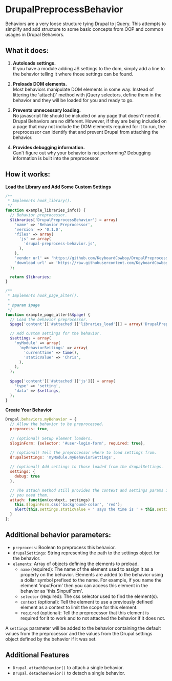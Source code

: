 # DrupalPreprocessBehavior

Behaviors are a very loose structure tying Drupal to jQuery.  This attempts
to simplify and add structure to some basic concepts from OOP and common
usages in Drupal Behaviors.

## What it does:
1. **Autoloads settings.**  
   If you have a module adding JS settings to the dom, simply add a line to
   the behavior telling it where those settings can be found.
   
1. **Preloads DOM elements.**  
   Most behaviors manipulate DOM elements in some way.  Instead of
   littering the 'attach()' method with jQuery selectors, define them in
   the behavior and they will be loaded for you and ready to go.
   
1. **Prevents unnecessary loading.**  
   No javascript file should be included on any page that doesn't need it.
   Drupal Behaviors are no different.  However, if they are being included
   on a page that may not include the DOM elements required for it to run,
   the preprocessor can identify that and prevent Drupal from attaching
   the behavior.
   
1. **Provides debugging information.**  
   Can't figure out why your behavior is not performing?  Debugging
   information is built into the preprocessor.

## How it works:
**Load the Library and Add Some Custom Settings**
  ```php
  /**
   * Implements hook_library().
   */
  function example_libraries_info() {
    // Behavior preprocessor.
    $libraries['DrupalPreprocessBehavior'] = array(
      'name' => 'Behavior Preprocessor',
      'version' => '0.1.0',
      'files' => array(
        'js' => array(
          'drupal-preprocess-behavior.js',
        ),
      ),
      'vendor url' => 'https://github.com/KeyboardCowboy/DrupalPreprocessBehavior',
      'download url' => 'https://raw.githubusercontent.com/KeyboardCowboy/DrupalPreprocessBehavior/master/drupal-preprocess-behavior.js',
    );
  
    return $libraries;
  }
  
  /**
   * Implements hook_page_alter().
   *
   * @param $page
   */
  function example_page_alter(&$page) {
    // Load the behavior preprocessor.
    $page['content']['#attached']['libraries_load'][] = array('DrupalPreprocessBehavior');
  
    // Add custom settings for the behavior.
    $settings = array(
      'myModule' => array(
        'myBehaviorSettings' => array(
          'currentTime' => time(),
          'staticValue' => 'Chris',
        ),
      ),
    );
    
    $page['content']['#attached']['js'][] = array(
      'type' => 'setting',
      'data' => $settings,
    );
  }
  ```

**Create Your Behavior**  
  ```javascript
  Drupal.behaviors.myBehavior = {
    // Allow the behavior to be preprocessed.
    preprocess: true,
    
    // (optional) Setup element loaders.
    $loginForm: {selector: '#user-login-form', required: true},

    // (optional) Tell the preprocessor where to load settings from.
    drupalSettings: 'myModule.myBehaviorSettings',
    
    // (optional) Add settings to those loaded from the drupalSettings.
    settings: {
      debug: true
    },

    // The attach method still provides the context and settings params if
    // you need them.
    attach: function(context, settings) {
      this.$loginForm.css('background-color', 'red');
      alert(this.settings.staticValue + ' says the time is ' + this.settings.currentTime);
    }
  };
  ```

## Additional behavior parameters:
- `preprocess`: Boolean to preprocess this behavior.
- `drupalSettings`: String representing the path to the settings object for
    the behavior.
- `elements`: Array of objects defining the elements to preload.
  - `name` (required): The name of the element used to assign it as a
    property on the behavior.  Elements are added to the behavior using a
    dollar symbol prefixed to the name.  For example, if you name the
    element 'inputForm' then you can access this element in the behavior
    as 'this.$inputForm'.
  - `selector` (required): The css selector used to find the element(s).
  - `context` (optional): Tell the element to use a previously defined
    element as a context to limit the scope for this element.
  - `required` (optional): Tell the preprocessor that this element is
    required for it to work and to not attached the behavior if it does not.

A `settings` parameter will be added to the behavior containing the default
values from the preprocessor and the values from the Drupal.settings object
defined by the behavior if it was set.

## Additional Features
- `Drupal.attachBehavior()` to attach a single behavior.
- `Drupal.detachBehavior()` to detach a single behavior.
